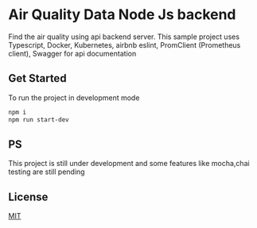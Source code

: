 # Air Quality Data Node Js backend

Find the air quality using api backend server. This sample project uses Typescript, Docker, Kubernetes, airbnb eslint, PromClient (Prometheus client), Swagger for api documentation

## Get Started

To run the project in development mode

```bash
npm i
npm run start-dev
```

## PS
This project is still under development and some features like mocha,chai testing are still pending

## License
[MIT](https://choosealicense.com/licenses/mit/)
